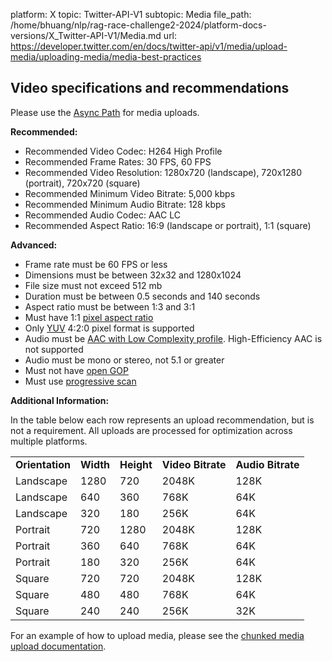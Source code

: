 platform: X
topic: Twitter-API-V1
subtopic: Media
file_path: /home/bhuang/nlp/rag-race-challenge2-2024/platform-docs-versions/X_Twitter-API-V1/Media.md
url: https://developer.twitter.com/en/docs/twitter-api/v1/media/upload-media/uploading-media/media-best-practices


## Video specifications and recommendations

Please use the [Async Path](https://developer.twitter.com/en/docs/media/upload-media/uploading-media/chunked-media-upload) for media uploads.

**Recommended:**

* Recommended Video Codec: H264 High Profile
* Recommended Frame Rates: 30 FPS, 60 FPS
* Recommended Video Resolution: 1280x720 (landscape), 720x1280 (portrait), 720x720 (square)
* Recommended Minimum Video Bitrate: 5,000 kbps
* Recommended Minimum Audio Bitrate: 128 kbps
* Recommended Audio Codec: AAC LC
* Recommended Aspect Ratio: 16:9 (landscape or portrait), 1:1 (square)

**Advanced:**

* Frame rate must be 60 FPS or less
* Dimensions must be between 32x32 and 1280x1024
* File size must not exceed 512 mb
* Duration must be between 0.5 seconds and 140 seconds
* Aspect ratio must be between 1:3 and 3:1
* Must have 1:1 [pixel aspect ratio](https://en.wikipedia.org/wiki/Pixel_aspect_ratio)
* Only [YUV](https://en.wikipedia.org/wiki/YUV) 4:2:0 pixel format is supported
* Audio must be [AAC with Low Complexity profile](https://en.wikipedia.org/wiki/Advanced_Audio_Coding#Modular_encoding). High-Efficiency AAC is not supported
* Audio must be mono or stereo, not 5.1 or greater
* Must not have [open GOP](https://en.wikipedia.org/wiki/Group_of_pictures)
* Must use [progressive scan](https://en.wikipedia.org/wiki/Progressive_scan) 

**Additional Information:**

In the table below each row represents an upload recommendation, but is not a requirement. All uploads are processed for optimization across multiple platforms.

|     |     |     |     |     |
| --- | --- | --- | --- | --- |
| **Orientation** | **Width** | **Height** | **Video Bitrate** | **Audio Bitrate** |
| Landscape | 1280 | 720 | 2048K | 128K |
| Landscape | 640 | 360 | 768K | 64K |
| Landscape | 320 | 180 | 256K | 64K |
| Portrait | 720 | 1280 | 2048K | 128K |
| Portrait | 360 | 640 | 768K | 64K |
| Portrait | 180 | 320 | 256K | 64K |
| Square | 720 | 720 | 2048K | 128K |
| Square | 480 | 480 | 768K | 64K |
| Square | 240 | 240 | 256K | 32K |

  
For an example of how to upload media, please see the [chunked media upload documentation](https://developer.twitter.com/content/developer-twitter/en/docs/media/upload-media/uploading-media/chunked-media-upload).
